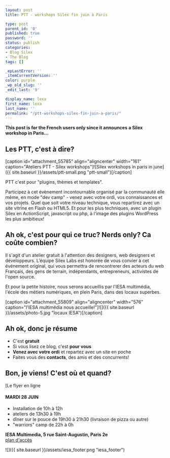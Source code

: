 ```yaml
---
layout: post
title: PTT - workshops Silex fin juin à Paris

type: post
parent_id: '0'
published: true
password: ''
status: publish
categories:
- Blog Silex
- The Blog
tags: []

_epLastError: ''
_itemCurrentVersion: ''
color: purple
_wp_old_slug: ''
_edit_last: '9'

display_name: lexa
first_name: lexa
last_name: ''
permalink: "/ptt-workshops-silex-fin-juin-a-paris/"
---
```


**This post is for the French** **users only since it announces**  **a Silex workshop in Paris...**

Les PTT, c'est à dire?
----------------------

[caption id="attachment_55785" align="aligncenter" width="161" caption="Ateliers PTT - Silex workshops"]![Silex workshops in paris in june]({{ site.baseurl }}/assets/ptt-small.png "ptt-small")[/caption]

PTT c'est pour "plugins, thèmes et templates".

Participez à cet évènement incontournable organisé par la communauté elle même, en mode "dev camp" - venez avec votre ordi, vos connaissances et vos projets. Quel que soit votre niveau technique, vous repartirez avec un site vitrine en Flash ou HTML5. Et pour les plus techniques, avec un plugin Silex en ActionScript, javascript ou php, à l'image des plugins WordPress les plus ambitieux!

Ah ok, c'est pour qui ce truc? Nerds only? Ca coûte combien?
------------------------------------------------------------

Il s'agit d'un atelier gratuit à l'attention des designers, web designers et développeurs. L’équipe Silex Labs est honorée de vous convier à cet événement original, qui vous permettra de rencontrerer des acteurs du web Français, des gens de terrain, indépendants, entrepreneurs, activistes de l'open source.

Et pour la petite histoire, nous serons accueillis par l'IESA multimédia, l'école des métiers numériques, en plein Paris, dans des locaux superbes.

[caption id="attachment_55809" align="aligncenter" width="576" caption="l'IESA multimédia nous accueille!"]![]({{ site.baseurl }}/assets/photo-5.jpg "locaux IESA")[/caption]

Ah ok, donc je résume
---------------------

*   C'est **gratuit**
*   Si vous lisez ce blog, c'est **pour vous**
*   **Venez avec votre ordi** et repartez avec un site en poche
*   Faites vous des **contacts**, des amis et des concurrents!

Bon, je viens! C'est où et quand?
---------------------------------

[Le flyer en ligne


#### MARDI 28 JUIN

*   Installation de 10h à 12h
*   ateliers de 13h30 à 19h
*   dîner sur le pouce de 19h30 à 21h30 (livraison de pizza ou autre)
*   "warriors" camp de 22h à 0h

**IESA Multimedia, 5 rue Saint-Augustin, Paris 2e**  
[plan d'accès](http://maps.google.fr/maps?f=q&source=s_q&hl=fr&geocode=&q=23+Rue+de+Bruxelles,+Paris&aq=0&sll=48.883453,2.331222&sspn=0.011105,0.027874&ie=UTF8&hq=&hnear=23+Rue+de+Bruxelles,+75009+Paris,+Ile-de-France&z=16)

![]({{ site.baseurl }}/assets/iesa_footer.png "iesa_footer")